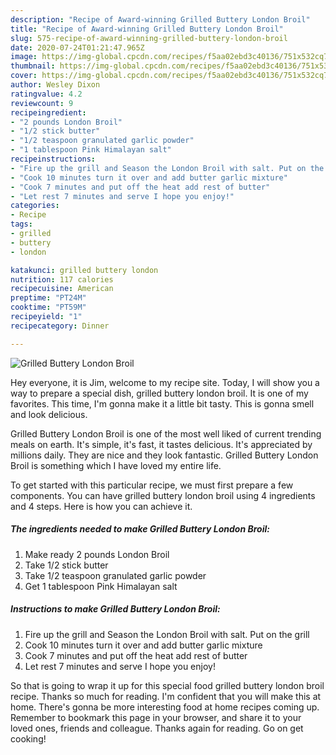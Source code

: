 ```yaml
---
description: "Recipe of Award-winning Grilled Buttery London Broil"
title: "Recipe of Award-winning Grilled Buttery London Broil"
slug: 575-recipe-of-award-winning-grilled-buttery-london-broil
date: 2020-07-24T01:21:47.965Z
image: https://img-global.cpcdn.com/recipes/f5aa02ebd3c40136/751x532cq70/grilled-buttery-london-broil-recipe-main-photo.jpg
thumbnail: https://img-global.cpcdn.com/recipes/f5aa02ebd3c40136/751x532cq70/grilled-buttery-london-broil-recipe-main-photo.jpg
cover: https://img-global.cpcdn.com/recipes/f5aa02ebd3c40136/751x532cq70/grilled-buttery-london-broil-recipe-main-photo.jpg
author: Wesley Dixon
ratingvalue: 4.2
reviewcount: 9
recipeingredient:
- "2 pounds London Broil"
- "1/2 stick butter"
- "1/2 teaspoon granulated garlic powder"
- "1 tablespoon Pink Himalayan salt"
recipeinstructions:
- "Fire up the grill and Season the London Broil with salt. Put on the grill"
- "Cook 10 minutes turn it over and add butter garlic mixture"
- "Cook 7 minutes and put off the heat add rest of butter"
- "Let rest 7 minutes and serve I hope you enjoy!"
categories:
- Recipe
tags:
- grilled
- buttery
- london

katakunci: grilled buttery london 
nutrition: 117 calories
recipecuisine: American
preptime: "PT24M"
cooktime: "PT59M"
recipeyield: "1"
recipecategory: Dinner

---
```



![Grilled Buttery London Broil](https://img-global.cpcdn.com/recipes/f5aa02ebd3c40136/751x532cq70/grilled-buttery-london-broil-recipe-main-photo.jpg)

Hey everyone, it is Jim, welcome to my recipe site. Today, I will show you a way to prepare a special dish, grilled buttery london broil. It is one of my favorites. This time, I'm gonna make it a little bit tasty. This is gonna smell and look delicious.

Grilled Buttery London Broil is one of the most well liked of current trending meals on earth. It's simple, it's fast, it tastes delicious. It's appreciated by millions daily. They are nice and they look fantastic. Grilled Buttery London Broil is something which I have loved my entire life.




To get started with this particular recipe, we must first prepare a few components. You can have grilled buttery london broil using 4 ingredients and 4 steps. Here is how you can achieve it.

<!--inarticleads1-->

##### The ingredients needed to make Grilled Buttery London Broil:

1. Make ready 2 pounds London Broil
1. Take 1/2 stick butter
1. Take 1/2 teaspoon granulated garlic powder
1. Get 1 tablespoon Pink Himalayan salt




<!--inarticleads2-->

##### Instructions to make Grilled Buttery London Broil:

1. Fire up the grill and Season the London Broil with salt. Put on the grill
1. Cook 10 minutes turn it over and add butter garlic mixture
1. Cook 7 minutes and put off the heat add rest of butter
1. Let rest 7 minutes and serve I hope you enjoy!




So that is going to wrap it up for this special food grilled buttery london broil recipe. Thanks so much for reading. I'm confident that you will make this at home. There's gonna be more interesting food at home recipes coming up. Remember to bookmark this page in your browser, and share it to your loved ones, friends and colleague. Thanks again for reading. Go on get cooking!
